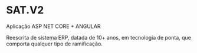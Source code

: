 # SAT.V2
Aplicação ASP NET CORE + ANGULAR

Reescrita de sistema ERP, datada de 10+ anos, em tecnologia de ponta, que comporta qualquer tipo de ramificação.